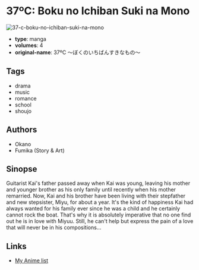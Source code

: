 # 37ºC: Boku no Ichiban Suki na Mono

![37-c-boku-no-ichiban-suki-na-mono](https://cdn.myanimelist.net/images/manga/1/14474.jpg)

-   **type**: manga
-   **volumes**: 4
-   **original-name**: 37ºC 〜ぼくのいちばんすきなもの〜

## Tags

-   drama
-   music
-   romance
-   school
-   shoujo

## Authors

-   Okano
-   Fumika (Story & Art)

## Sinopse

Guitarist Kai's father passed away when Kai was young, leaving his mother and younger brother as his only family until recently when his mother remarried. Now, Kai and his brother have been living with their stepfather and new stepsister, Miyu, for about a year. It's the kind of happiness Kai had always wanted for his family ever since he was a child and he certainly cannot rock the boat. That's why it is absolutely imperative that no one find out he is in love with Miyuu. Still, he can't help but express the pain of a love that will never be in his compositions...

## Links

-   [My Anime list](https://myanimelist.net/manga/10755/37%C2%BAC__Boku_no_Ichiban_Suki_na_Mono)
